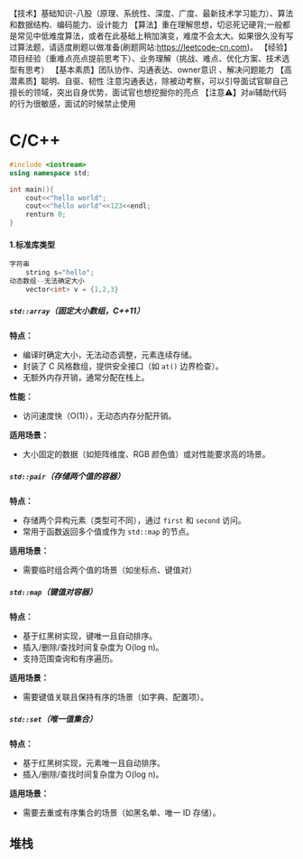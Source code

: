 【技术】基础知识-八股（原理、系统性、深度、广度、最新技术学习能力）、算法和数据结构、编码能力、设计能力
【算法】重在理解思想，切忌死记硬背;一般都是常见中低难度算法，或者在此基础上稍加演变，难度不会太大。如果很久没有写过算法题，请适度刷题以做准备(刷题网站:https://leetcode-cn.com)。
【经验】项目经验（重难点亮点提前思考下）、业务理解（挑战、难点、优化方案、技术选型有思考）
【基本素质】团队协作、沟通表达、owner意识 、解决问题能力
【高潜素质】聪明、自驱、韧性
注意沟通表达，除被动考察，可以引导面试官聊自己擅长的领域，突出自身优势，面试官也想挖掘你的亮点
【注意⚠️】对ai辅助代码的行为很敏感，面试的时候禁止使用

# C/C++

```c++
#include <iostream>
using namespace std;

int main(){
    cout<<"hello world";
    cout<<"hello world"<<123<<endl;
    renturn 0;
}
```

#### 1.标准库类型

```c++
字符串
	string s="hello";
动态数组--无法确定大小
    vector<int> v = {1,2,3}
```

##### `std::array`（固定大小数组，C++11）

**特点：**
- 编译时确定大小，无法动态调整，元素连续存储。
- 封装了 C 风格数组，提供安全接口（如 `at()` 边界检查）。
- 无额外内存开销，通常分配在栈上。

**性能：**
- 访问速度快（O(1)），无动态内存分配开销。

**适用场景：**
- 大小固定的数据（如矩阵维度、RGB 颜色值）或对性能要求高的场景。

##### `std::pair`（存储两个值的容器）

**特点：**
- 存储两个异构元素（类型可不同），通过 `first` 和 `second` 访问。
- 常用于函数返回多个值或作为 `std::map` 的节点。

**适用场景：**
- 需要临时组合两个值的场景（如坐标点、键值对）

##### `std::map`（键值对容器）

**特点：**
- 基于红黑树实现，键唯一且自动排序。
- 插入/删除/查找时间复杂度为 O(log n)。
- 支持范围查询和有序遍历。

**适用场景：**
- 需要键值关联且保持有序的场景（如字典、配置项）。

#####  `std::set`（唯一值集合）

**特点：**
- 基于红黑树实现，元素唯一且自动排序。
- 插入/删除/查找时间复杂度为 O(log n)。

**适用场景：**
- 需要去重或有序集合的场景（如黑名单、唯一 ID 存储）。

## 堆栈
